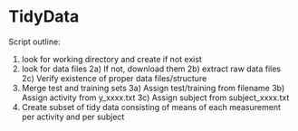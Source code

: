 # TidyData

Script outline:

1) look for working directory and create if not exist
2) look for data files
	2a) If not, download them
	2b) extract raw data files
	2c) Verify existence of proper data files/structure
3) Merge test and training sets
	3a) Assign test/training from filename
	3b) Assign activity from y_xxxx.txt
	3c) Assign subject from subject_xxxx.txt
4) Create subset of tidy data consisting of means of each measurement per activity and per subject

	